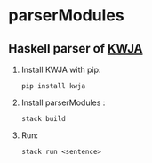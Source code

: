 # parserModules

 ## Haskell parser of [KWJA](https://github.com/ku-nlp/kwja)
 
 1. Install KWJA with pip:
     ```
    pip install kwja
     ```
 2. Install parserModules :
    ```
    stack build
    ```
 3. Run:
    ```
    stack run <sentence>
    ``` 
   
  
